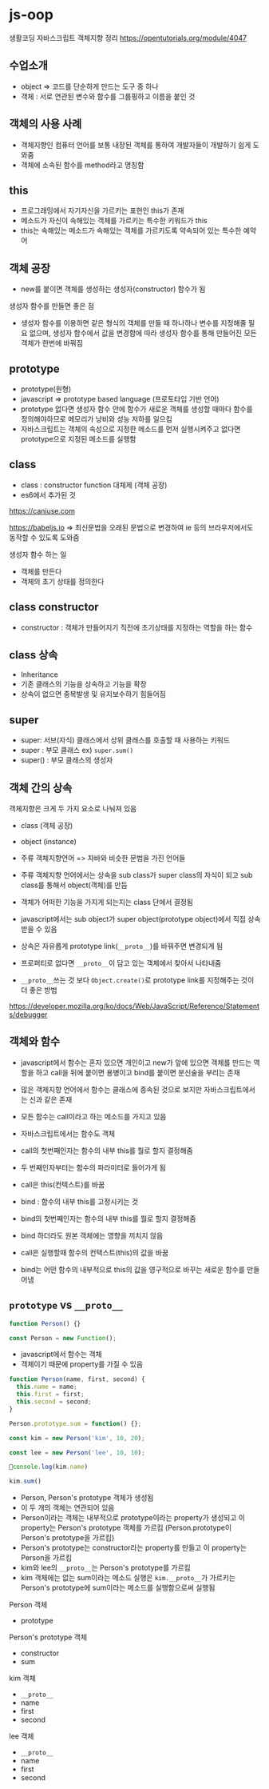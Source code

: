 # js-oop

생활코딩 자바스크립트 객체지향 정리 https://opentutorials.org/module/4047

## 수업소개

- object => 코드를 단순하게 만드는 도구 중 하나
- 객체 : 서로 연관된 변수와 함수를 그룹핑하고 이름을 붙인 것

## 객체의 사용 사례

- 객체지향인 컴퓨터 언어를 보통 내장된 객체를 통하여 개발자들이 개발하기 쉽게 도와줌
- 객체에 소속된 함수를 method라고 명칭함

## this

- 프로그래밍에서 자기자신을 가르키는 표현인 this가 존재
- 메소드가 자신이 속해있는 객체를 가르키는 특수한 키워드가 this
- this는 속해있는 메소드가 속해있는 객체를 가르키도록 약속되어 있는 특수한 예약어

## 객체 공장

- new를 붙이면 객체를 생성하는 생성자(constructor) 함수가 됨

생성자 함수를 만들면 좋은 점

- 생성자 함수를 이용하면 같은 형식의 객체를 만들 때 하나하나 변수를 지정해줄 필요 없으며, 생성자 함수에서 값을 변경함에 따라 생성자 함수를 통해 만들어진 모든 객체가 한번에 바꿔짐

## prototype

- prototype(원형)
- javascript => prototype based language (프로토타입 기반 언어)
- prototype 없다면 생성자 함수 안에 함수가 새로운 객체를 생성할 때마다 함수를 정의해야하므로 메모리가 낭비와 성능 저하를 일으킴
- 자바스크립트는 객체의 속성으로 지정한 메소드를 먼저 실행시켜주고 없다면 prototype으로 지정된 메소드를 실행함

## class

- class : constructor function 대체제 (객체 공장)
- es6에서 추가된 것

https://caniuse.com

https://babeljs.io => 최신문법을 오래된 문법으로 변경하여 ie 등의 브라우저에서도 동작할 수 있도록 도와줌

생성자 함수 하는 일

- 객체를 만든다
- 객체의 초기 상태를 정의한다

## class constructor

- constructor : 객체가 만들어지기 직전에 초기상태를 지정하는 역할을 하는 함수

## class 상속

- Inheritance
- 기존 클래스의 기능을 상속하고 기능을 확장
- 상속이 없으면 중복발생 및 유지보수하기 힘들어짐

## super

- super: 서브(자식) 클래스에서 상위 클래스를 호출할 때 사용하는 키워드
- super : 부모 클래스 ex) `super.sum()`
- super() : 부모 클래스의 생성자

## 객체 간의 상속

객체지향은 크게 두 가지 요소로 나눠져 있음

- class (객체 공장)
- object (instance)

- 주류 객체지향언어 => 자바와 비슷한 문법을 가진 언어들
- 주류 객체지향 언어에서는 상속을 sub class가 super class의 자식이 되고 sub class를 통해서 object(객체)를 만듬
- 객체가 어떠한 기능을 가지게 되는지는 class 단에서 결정됨

- javascript에서는 sub object가 super object(prototype object)에서 직접 상속받을 수 있음
- 상속은 자유롭게 prototype link(`__proto__`)를 바꿔주면 변경되게 됨
- 프로퍼티로 없다면 `__proto__`이 담고 있는 객체에서 찾아서 나타내줌
- `__proto__`쓰는 것 보다 `Object.create()`로 prototype link를 지정해주는 것이 더 좋은 방법

https://developer.mozilla.org/ko/docs/Web/JavaScript/Reference/Statements/debugger

## 객체와 함수

- javascript에서 함수는 혼자 있으면 개인이고 new가 앞에 있으면 객체를 만드는 역할을 하고 call을 뒤에 붙이면 용병이고 bind를 붙이면 분신술을 부리는 존재
- 많은 객제지향 언어에서 함수는 클래스에 종속된 것으로 보지만 자바스크립트에서는 신과 같은 존재

- 모든 함수는 call이라고 하는 메소드를 가지고 있음
- 자바스크립트에서는 함수도 객체

- call의 첫번째인자는 함수의 내부 this를 뭘로 할지 결정해줌
- 두 번째인자부터는 함수의 파라미터로 들어가게 됨
- call은 this(컨텍스트)를 바꿈

- bind : 함수의 내부 this를 고정시키는 것
- bind의 첫번째인자는 함수의 내부 this를 뭘로 할지 결정해줌
- bind 하더라도 원본 객체에는 영향을 끼치지 않음

- call은 실행할때 함수의 컨택스트(this)의 값을 바꿈
- bind는 어떤 함수의 내부적으로 this의 값을 영구적으로 바꾸는 새로운 함수를 만들어냄

## `prototype` vs `__proto__`

```js
function Person() {}

const Person = new Function();
```

- javascript에서 함수는 객체
- 객체이기 때문에 property를 가질 수 있음

```js
function Person(name, first, second) {
  this.name = name;
  this.first = first;
  this.second = second;
}

Person.prototype.sum = function() {};

const kim = new Person('kim', 10, 20);

const lee = new Person('lee', 10, 10);

console.log(kim.name)

kim.sum()
```

- Person, Person's prototype 객체가 생성됨
- 이 두 개의 객체는 연관되어 있음
- Person이라는 객체는 내부적으로 prototype이라는 property가 생성되고 이 property는 Person's prototype 객체를 가르킴 (Person.prototype이 Person's prototype을 가르킴)
- Person's prototype는 constructor라는 property를 만들고 이 property는 Person을 가르킴
- kim와 lee의 `__proto__`는 Person's prototype를 가르킴
- kim 객체에는 없는 sum이라는 메소드 실행은 `kim.__proto__`가 가르키는 Person's prototype에 sum이라는 메소드를 실행함으로써 실행됨

Person 객체

- prototype

Person's prototype 객체

- constructor
- sum

kim 객체

- `__proto__`
- name
- first
- second

lee 객체

- `__proto__`
- name
- first
- second
